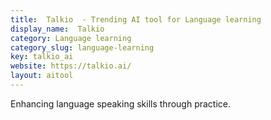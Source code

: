 ```yaml
---
title:  Talkio  - Trending AI tool for Language learning
display_name:  Talkio 
category: Language learning
category_slug: language-learning
key: talkio_ai
website: https://talkio.ai/
layout: aitool
---
```


Enhancing language speaking skills through practice.
